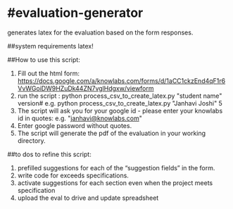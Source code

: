 #evaluation-generator
====================
generates latex for the evaluation based on the form responses. 

##system requirements
latex! 

##How to use this script:
1. Fill out the html form: https://docs.google.com/a/knowlabs.com/forms/d/1aCC1ckzEnd4qF1r6VvWGoiDW9HZuDk44ZN7vglHdgxw/viewform
2. run the script : python process_csv_to_create_latex.py "student name" version# 
    e.g. python process_csv_to_create_latex.py "Janhavi Joshi" 5
3. The script will ask you for your google id - please enter your knowlabs id in quotes: e.g. "janhavi@knowlabs.com"
4. Enter google password without quotes. 
5. The script will generate the pdf of the evaluation in your working directory. 


##to dos to refine this script: 


1. prefilled suggestions for each of the “suggestion fields” in the form. 
2. write code for exceeds specifications. 
3. activate suggestions for each section even when the project meets specification
4. upload the eval to drive and update spreadsheet
